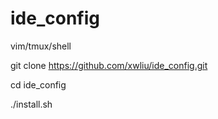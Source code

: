 # ide_config
vim/tmux/shell

git clone https://github.com/xwliu/ide_config.git

cd ide_config

./install.sh
